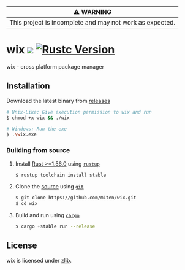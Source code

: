 | :warning: WARNING                                        |
|:--------------------------------------------------------:|
| This project is incomplete and may not work as expected. |

# wix ![](https://github.com/m1ten/wix/workflows/Rust/badge.svg?branch=main) [![Rustc Version]][rustc]

[Rustc Version]: https://img.shields.io/badge/rustc-1.56.1-orange.svg
[rustc]: https://blog.rust-lang.org/2021/11/01/Rust-1.56.1.html

wix - cross platform package manager

## Installation

Download the latest binary from [releases](https://github.com/m1ten/wix/releases)

```sh
# Unix-Like: Give execution permission to wix and run
$ chmod +x wix && ./wix

# Windows: Run the exe
$ .\wix.exe
```
### Building from source 

1. Install [Rust >=1.56.0](https://blog.rust-lang.org/2021/10/21/Rust-1.56.0.html) using [`rustup`](https://www.rust-lang.org/tools/install)
   ```sh
   $ rustup toolchain install stable
   ```
2. Clone the [source](https://github.com/m1ten/wix) using [`git`](https://git-scm.com/)
    ```sh
    $ git clone https://github.com/m1ten/wix.git
    $ cd wix
    ```
3. Build and run using [`cargo`](https://doc.rust-lang.org/stable/cargo/)
    ```sh
    $ cargo +stable run --release
    ```

## License

wix is licensed under [zlib](./LICENSE).